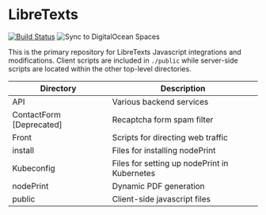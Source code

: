 LibreTexts
============
[![Build Status](https://travis-ci.org/LibreTexts/Libretext.svg?branch=master)](https://travis-ci.org/LibreTexts/Libretext) ![Sync to DigitalOcean Spaces](https://github.com/LibreTexts/Libretext/workflows/Sync%20to%20DigitalOcean%20Spaces/badge.svg)

This is the primary repository for LibreTexts Javascript integrations and modifications. Client scripts are included in `./public` while server-side scripts are located within the other top-level directories.

| Directory     | Description |
| ----------- | ----------- |
| API     | Various backend services |
| ContactForm \[Deprecated\]     | Recaptcha form spam filter |
| Front    | Scripts for directing web traffic |
| install     | Files for installing nodePrint |
| Kubeconfig     | Files for setting up nodePrint in Kubernetes |
| nodePrint     | Dynamic PDF generation |
| public     | Client-side javascript files |

